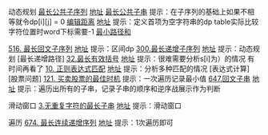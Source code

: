 动态规划
[最长公共子序列](./%E5%89%91%E6%8C%87offerII/095.%20%E6%9C%80%E9%95%BF%E5%85%AC%E5%85%B1%E5%AD%90%E5%BA%8F%E5%88%97.js) [地址](https://leetcode.cn/problems/longest-common-subsequence/)
[最长公共子串]() 提示：在子序列的基础上如果不相等就令dp[i][j] = 0
[编辑距离](./src/72.edit-distance.js) [地址](https://leetcode.cn/problems/edit-distance/submissions/) 提示：定义首项为空字符串的dp table实际比较字符位置时word下标需要-1
[最小路径和](./剑指offerII/099.%20%E6%9C%80%E5%B0%8F%E8%B7%AF%E5%BE%84%E4%B9%8B%E5%92%8C.js)

[516. 最长回文子序列](./src/516.longest-palindromic-subsequence.js) [地址]() 提示：区间dp
[300.最长递增子序列](./src/300.longest-increasing-subsequence.js) [地址](https://leetcode.cn/problems/longest-increasing-subsequence/submissions/) 提示：动态规划
[最长递增路径]
[32.最长有效括号](./src/32.longest-valid-parentheses.js) [地址](https://leetcode.cn/problems/longest-valid-parentheses/) 提示：很难需要分析s[i]为）的情况 有时间再看了
[10. 正则表达式匹配](./src/10.regular-expression-matching.js) [地址](https://leetcode.cn/problems/regular-expression-matching/submissions/) 提示：分析多种匹配的情况
[表达式计算]
[股票问题]
[121. 买卖股票的最佳时机](./src/121.best-time-to-buy-and-sell-stock.js) 提示：一次遍历记录最小值
[647.回文子串](./src/647.palindromic-substrings.js) [地址](https://leetcode.cn/problems/palindromic-substrings/submissions/) 提示：遍历出所有的子串，记录子串的顺序和逆序战展示作为判断

滑动窗口
[3.无重复字符的最长子串](./src/3.longest-substring-without-repeating-characters.js) [地址](https://leetcode.cn/problems/longest-substring-without-repeating-characters/submissions/) 提示：滑动窗口

遍历
[674. 最长连续递增序列](./src/674.longest-continuous-increasing-subsequence.js) [地址](https://leetcode.cn/problems/longest-continuous-increasing-subsequence/submissions/) 提示：1次遍历即可